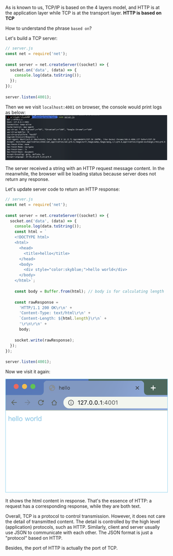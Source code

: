 As is known to us, TCP/IP is based on the 4 layers model, and HTTP is at the application layer while TCP is at the transport layer.
**HTTP is based on TCP**

How to understand the phrase `based on`?

Let's build a TCP server:

```javascript
// server.js
const net = require('net');

const server = net.createServer((socket) => {
  socket.on('data', (data) => {
    console.log(data.toString());
  });
});

server.listen(4001);
```

Then we we visit `localhost:4001` on browser, the console would print logs as below:
![HTTP request message](https://github.com/Arichy/blogs/blob/main/docs/socks5/imgs/4-1.png?raw=true)

The server received a string with an HTTP request message content. In the meanwhile, the browser will be loading status because server does not return any response.

Let's update server code to return an HTTP response:

```javascript
// server.js
const net = require('net');

const server = net.createServer((socket) => {
  socket.on('data', (data) => {
    console.log(data.toString());
    const html = `
    <!DOCTYPE html>
    <html>
      <head>
        <title>hello</title>
      </head>
      <body>
        <div style="color:skyblue;">hello world</div>
      </body>
    </html>`;

    const body = Buffer.from(html); // body is for calculating length

    const rawResponse =
      'HTTP/1.1 200 OK\r\n' +
      'Content-Type: text/html\r\n' +
      `Content-Length: ${html.length}\r\n` +
      '\r\n\r\n' +
      body;

    socket.write(rawResponse);
  });
});

server.listen(4001);

```

Now we visit it again:

<img src="https://github.com/Arichy/blogs/blob/main/docs/socks5/imgs/4-2.png?raw=true" style="border:1px solid skyblue" />

It shows the html content in response. That's the essence of HTTP: a request has a corresponding response, while they are both text.

Overall, TCP is a protocol to control transmission. However, it does not care the detail of transmitted content. The detail is controlled by the high level (application) protocols, such as HTTP. Similarly, client and server usually use JSON to communicate with each other. The JSON format is just a "protocol" based on HTTP.

Besides, the port of HTTP is actually the port of TCP.
